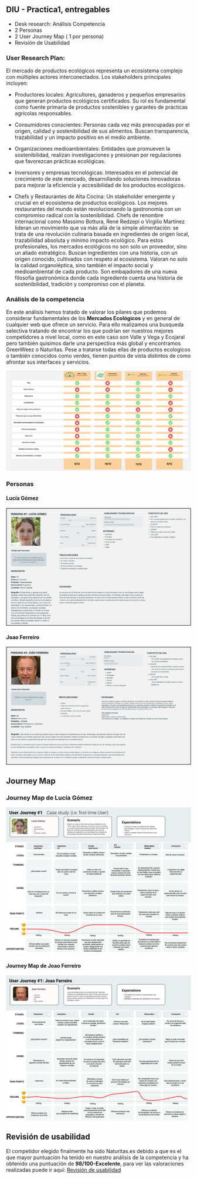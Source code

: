 ## DIU - Practica1, entregables


- Desk research: Análisis Competencia 
- 2 Personas 
- 2 User Journey Map  ( 1 por persona)
- Revisión de Usabilidad

### User Research Plan:

El mercado de productos ecológicos representa un ecosistema complejo con múltiples actores interconectados. Los stakeholders principales incluyen:

- Productores locales: Agricultores, ganaderos y pequeños empresarios que generan productos ecológicos certificados. Su rol es fundamental como fuente primaria de productos sostenibles y garantes de prácticas agrícolas responsables.
  
- Consumidores conscientes: Personas cada vez más preocupadas por el origen, calidad y sostenibilidad de sus alimentos. Buscan transparencia, trazabilidad y un impacto positivo en el medio ambiente.
  
- Organizaciones medioambientales: Entidades que promueven la sostenibilidad, realizan investigaciones y presionan por regulaciones que favorezcan prácticas ecológicas.
  
- Inversores y empresas tecnológicas: Interesados en el potencial de crecimiento de este mercado, desarrollando soluciones innovadoras para mejorar la eficiencia y accesibilidad de los productos ecológicos.
  
- Chefs y Restaurantes de Alta Cocina: Un stakeholder emergente y crucial en el ecosistema de productos ecológicos. Los mejores restaurantes del mundo están revolucionando la gastronomía con un compromiso radical con la sostenibilidad. Chefs de renombre internacional como Massimo Bottura, René Redzepi o Virgilio Martínez lideran un movimiento que va más allá de la simple alimentación: se trata de una revolución culinaria basada en ingredientes de origen local, trazabilidad absoluta y mínimo impacto ecológico. Para estos profesionales, los mercados ecológicos no son solo un proveedor, sino un aliado estratégico. Buscan ingredientes con una historia, con un origen conocido, cultivados con respeto al ecosistema. Valoran no solo la calidad organoléptica, sino también el impacto social y medioambiental de cada producto. Son embajadores de una nueva filosofía gastronómica donde cada ingrediente cuenta una historia de sostenibilidad, tradición y compromiso con el planeta.

### Análisis de la competencia
En este análisis hemos tratado de valorar los pilares que podemos considerar fundamentales de los **Mercados Ecológicos** y en general de cualquier web que ofrece un servicio. Para ello realizamos una busqueda selectiva tratando de encontrar los que podrían ser nuestros mejores competidores a nivel local, como en este caso son Valle y Vega y Ecojaral pero también quisimos darle una perspectiva más global y encontramos GreenWeez o Naturitas. Pese a tratarse todas ellas de productos ecologicos o también conocidos como verdes, tienen puntos de vista distintos de como afrontar sus interfaces y servicios.

![Análisis de la competencia](Competitor%20Analisis.png)

### Personas

#### Lucía Gómez
![Lucía Gómez Persona](Lucía%20Gómez%20Persona.png)

#### Joao Ferreiro
![Joao Ferreriro Persona](Joao%20Ferreiro%20Persona.png)

## Journey Map

### Journey Map de Lucía Gómez
![Journey Map de Lucía Gómez](Lucía%20Gómez%20Journey%20Map.png)

#### Journey Map de Joao Ferreiro
![Journey Map de Joao Ferreiro](Joao%20Ferreiro%20Journey%20Map.png)

## Revisión de usabilidad 
El competidor elegido finalmente ha sido Naturitas.es debido a que es el que mayor puntuación ha tenido en nuestro análisis de la competencia y ha obtenido una puntuación de **98/100-Excelente**, para ver las valoraciones realizadas puede ir aquí: 
[Revisión de usabilidad](https://docs.google.com/spreadsheets/d/10pyv0eafU9yzs6Yo7bgGHnGT2njIAScI/edit?usp=sharing&ouid=103161517094617397240&rtpof=true&sd=true)
